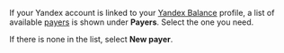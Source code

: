 If your Yandex account is linked to your [Yandex Balance](https://balance.yandex.com/) profile, a list of available [payers](../concepts/glossary.md) is shown under **Payers**. Select the one you need.

If there is none in the list, select **New payer**.
